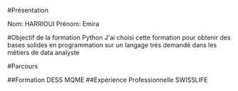 
#Présentation

Nom: HARRIOUI
Prénom: Emira

#Objectif de la formation Python
J'ai choisi cette formation pour obtenir des bases solides en programmation sur un langage très demandé dans les métiers de data analyste
 
#Parcours

##Formation
DESS MQME
##Expérience Professionnelle
SWISSLIFE
